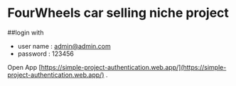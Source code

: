 # FourWheels car selling niche project

##login with 
* user name : admin@admin.com 
* password : 123456


Open App [https://simple-project-authentication.web.app/](https://simple-project-authentication.web.app/) .
